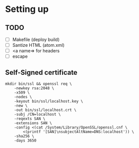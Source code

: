 # Setting up

## TODO

- [ ] Makefile (deploy build)
- [ ] Santize HTML (atom.xml)
- [ ] <a name=> for headers
- [ ] escape

## Self-Signed certificate

```
mkdir bin/ssl && openssl req \
    -newkey rsa:2048 \
    -x509 \
    -nodes \
    -keyout bin/ssl/localhost.key \
    -new \
    -out bin/ssl/localhost.crt \
    -subj /CN=localhost \
    -reqexts SAN \
    -extensions SAN \
    -config <(cat /System/Library/OpenSSL/openssl.cnf \
        <(printf '[SAN]\nsubjectAltName=DNS:localhost')) \
    -sha256 \
    -days 3650
```
